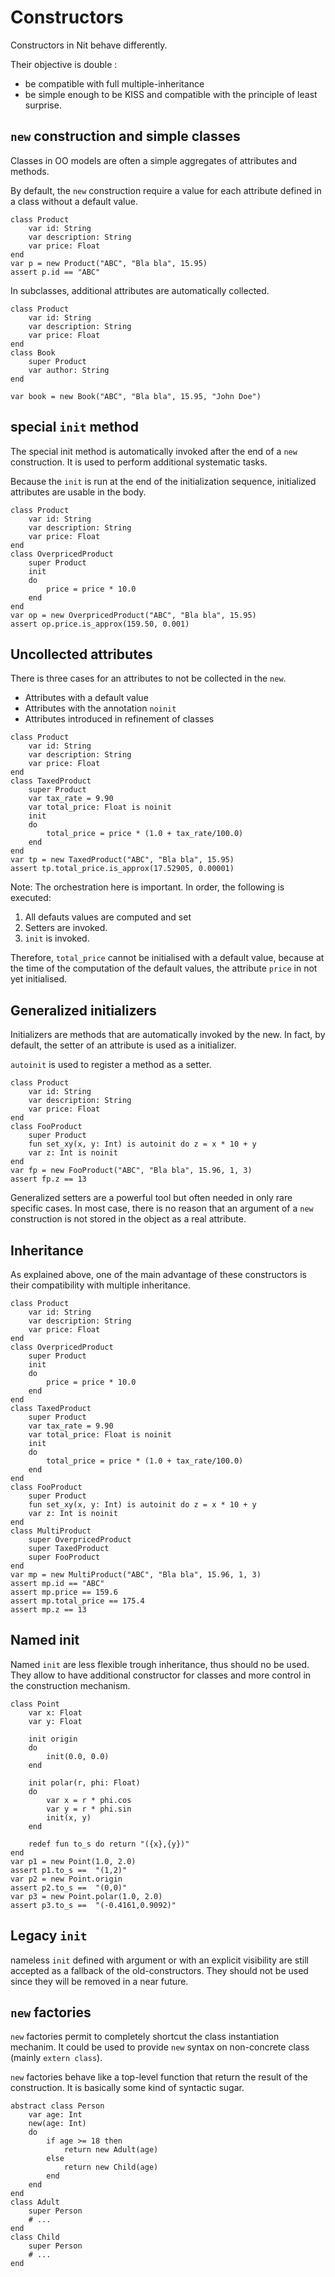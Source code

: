 # Constructors

Constructors in Nit behave differently.

Their objective is double :

* be compatible with full multiple-inheritance
* be simple enough to be KISS and compatible with the principle of least surprise.


## `new` construction and simple classes

Classes in OO models are often a simple aggregates of attributes and methods.

By default, the `new` construction require a value for each attribute defined in a class without a default value.

~~~
class Product
	var id: String
	var description: String
	var price: Float
end
var p = new Product("ABC", "Bla bla", 15.95)
assert p.id == "ABC"
~~~

In subclasses, additional attributes are automatically collected.

~~~
class Product
	var id: String
	var description: String
	var price: Float
end
class Book
	super Product
	var author: String
end

var book = new Book("ABC", "Bla bla", 15.95, "John Doe")
~~~


## special `init` method

The special init method is automatically invoked after the end of a `new` construction.
It is used to perform additional systematic tasks.

Because the `init` is run at the end of the initialization sequence, initialized attributes are usable in the body.

~~~
class Product
	var id: String
	var description: String
	var price: Float
end
class OverpricedProduct
	super Product
	init
	do
		price = price * 10.0
	end
end
var op = new OverpricedProduct("ABC", "Bla bla", 15.95)
assert op.price.is_approx(159.50, 0.001)
~~~


## Uncollected attributes

There is three cases for an attributes to not be collected in the `new`.

* Attributes with a default value
* Attributes with the annotation `noinit`
* Attributes introduced in refinement of classes

~~~
class Product
	var id: String
	var description: String
	var price: Float
end
class TaxedProduct
	super Product
	var tax_rate = 9.90
	var total_price: Float is noinit
	init
	do
		total_price = price * (1.0 + tax_rate/100.0)
	end
end
var tp = new TaxedProduct("ABC", "Bla bla", 15.95)
assert tp.total_price.is_approx(17.52905, 0.00001)
~~~

Note: The orchestration here is important. In order, the following is executed:

1. All defauts values are computed and set
2. Setters are invoked.
3. `init` is invoked.

Therefore, `total_price` cannot be initialised with a default value, because at the time of the computation of the default values, the attribute `price` in not yet initialised.


## Generalized initializers

Initializers are methods that are automatically invoked by the new.
In fact, by default, the setter of an attribute is used as a initializer.

`autoinit` is used to register a method as a setter.

~~~
class Product
	var id: String
	var description: String
	var price: Float
end
class FooProduct
	super Product
	fun set_xy(x, y: Int) is autoinit do z = x * 10 + y
	var z: Int is noinit
end
var fp = new FooProduct("ABC", "Bla bla", 15.96, 1, 3)
assert fp.z == 13
~~~

Generalized setters are a powerful tool but often needed in only rare specific cases.
In most case, there is no reason that an argument of a `new` construction is not stored in the object as a real attribute.


## Inheritance

As explained above, one of the main advantage of these constructors is their compatibility with multiple inheritance.

~~~
class Product
	var id: String
	var description: String
	var price: Float
end
class OverpricedProduct
	super Product
	init
	do
		price = price * 10.0
	end
end
class TaxedProduct
	super Product
	var tax_rate = 9.90
	var total_price: Float is noinit
	init
	do
		total_price = price * (1.0 + tax_rate/100.0)
	end
end
class FooProduct
	super Product
	fun set_xy(x, y: Int) is autoinit do z = x * 10 + y
	var z: Int is noinit
end
class MultiProduct
	super OverpricedProduct
	super TaxedProduct
	super FooProduct
end
var mp = new MultiProduct("ABC", "Bla bla", 15.96, 1, 3)
assert mp.id == "ABC"
assert mp.price == 159.6
assert mp.total_price == 175.4
assert mp.z == 13
~~~


## Named init

Named `init` are less flexible trough inheritance, thus should no be used.
They allow to have additional constructor for classes and more control in the construction mechanism.

~~~
class Point
	var x: Float
	var y: Float

	init origin
	do
		init(0.0, 0.0)
	end

	init polar(r, phi: Float)
	do
		var x = r * phi.cos
		var y = r * phi.sin
		init(x, y)
	end

	redef fun to_s do return "({x},{y})"
end
var p1 = new Point(1.0, 2.0)
assert p1.to_s ==  "(1,2)"
var p2 = new Point.origin
assert p2.to_s ==  "(0,0)"
var p3 = new Point.polar(1.0, 2.0)
assert p3.to_s ==  "(-0.4161,0.9092)"
~~~


## Legacy `init`

nameless `init` defined with argument or with an explicit visibility are still accepted as a fallback of the old-constructors.
They should not be used since they will be removed in a near future.


## `new` factories

`new` factories permit to completely shortcut the class instantiation mechanim.
It could be used to provide `new` syntax on non-concrete class (mainly `extern class`).

`new` factories behave like a top-level function that return the result of the construction.
It is basically some kind of syntactic sugar.

~~~
abstract class Person
	var age: Int
	new(age: Int)
	do
		if age >= 18 then
			return new Adult(age)
		else
			return new Child(age)
		end
	end
end
class Adult
	super Person
	# ...
end
class Child
	super Person
	# ...
end
~~~
